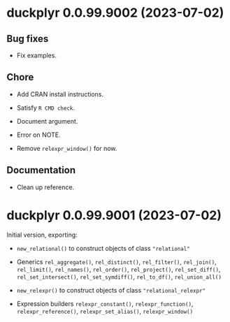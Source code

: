 <!-- NEWS.md is maintained by https://fledge.cynkra.com, contributors should not edit this file -->

# duckplyr 0.0.99.9002 (2023-07-02)

## Bug fixes

- Fix examples.

## Chore

- Add CRAN install instructions.

- Satisfy `R CMD check`.

- Document argument.

- Error on NOTE.

- Remove `relexpr_window()` for now.

## Documentation

- Clean up reference.


# duckplyr 0.0.99.9001 (2023-07-02)

Initial version, exporting:

- `new_relational()` to construct objects of class `"relational"`

- Generics `rel_aggregate()`, `rel_distinct()`, `rel_filter()`, `rel_join()`, `rel_limit()`, `rel_names()`, `rel_order()`, `rel_project()`, `rel_set_diff()`, `rel_set_intersect()`, `rel_set_symdiff()`, `rel_to_df()`, `rel_union_all()`

- `new_relexpr()` to construct objects of class `"relational_relexpr"`

- Expression builders `relexpr_constant()`, `relexpr_function()`, `relexpr_reference()`, `relexpr_set_alias()`, `relexpr_window()`
